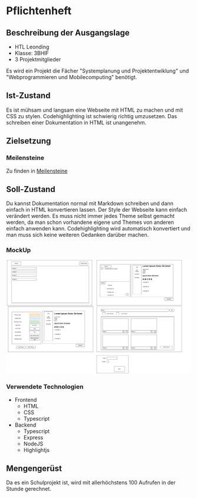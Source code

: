 # Pflichtenheft

## Beschreibung der Ausgangslage

* HTL Leonding
* Klasse: 3BHIF
* 3 Projektmitglieder

Es wird ein Projekt die Fächer "Systemplanung und Projektentwiklung" und "Webprogrammieren und Mobilecomputing" benötigt.

## Ist-Zustand

Es ist mühsam und langsam eine Webseite mit HTML zu machen und mit CSS zu stylen. Codehighlighting ist schwierig richtig umzusetzen. Das schreiben einer Dokumentation in HTML ist unangenehm.

## Zielsetzung

### Meilensteine

Zu finden in [Meilensteine](../Meilensteine.md)

## Soll-Zustand

Du kannst Dokumentation normal mit Markdown schreiben und dann einfach in HTML konvertieren lassen. Der Style der Webseite kann einfach verändert werden. Es muss nicht immer jedes Theme selbst gemacht werden, da man schon vorhandene eigene und Themes von anderen einfach anwenden kann. Codehighlighting wird automatisch konvertiert und man muss sich keine weiteren Gedanken darüber machen.

### MockUp
![MockUp](MockUp.png)

### Verwendete Technologien
* Frontend
  * HTML
  * CSS
  * Typescript
* Backend
  * Typescript
  * Express
  * NodeJS
  * Highlightjs

## Mengengerüst

Da es ein Schulprojekt ist, wird mit allerhöchstens 100 Aufrufen in der Stunde gerechnet.